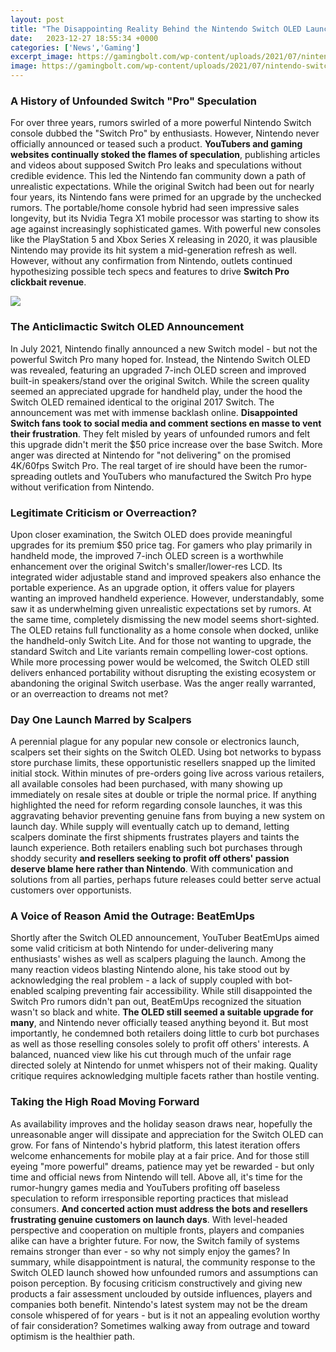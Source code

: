 ```yaml
---
layout: post
title: "The Disappointing Reality Behind the Nintendo Switch OLED Launch"
date:   2023-12-27 18:55:34 +0000
categories: ['News','Gaming']
excerpt_image: https://gamingbolt.com/wp-content/uploads/2021/07/nintendo-switch-oled-image-3.jpg
image: https://gamingbolt.com/wp-content/uploads/2021/07/nintendo-switch-oled-image-3.jpg
---
```


###  **A History of Unfounded Switch "Pro" Speculation**
For over three years, rumors swirled of a more powerful Nintendo Switch console dubbed the "Switch Pro" by enthusiasts. However, Nintendo never officially announced or teased such a product. **YouTubers and gaming websites continually stoked the flames of speculation**, publishing articles and videos about supposed Switch Pro leaks and speculations without credible evidence. This led the Nintendo fan community down a path of unrealistic expectations. 
While the original Switch had been out for nearly four years, its Nintendo fans were primed for an upgrade by the unchecked rumors. The portable/home console hybrid had seen impressive sales longevity, but its Nvidia Tegra X1 mobile processor was starting to show its age against increasingly sophisticated games. With powerful new consoles like the PlayStation 5 and Xbox Series X releasing in 2020, it was plausible Nintendo may provide its hit system a mid-generation refresh as well. However, without any confirmation from Nintendo, outlets continued hypothesizing possible tech specs and features to drive **Switch Pro clickbait revenue**.

![](https://bgr.com/wp-content/uploads/2021/07/Nintendo-Switch-OLED-1.jpg?resize=300)
###  **The Anticlimactic Switch OLED Announcement**  
In July 2021, Nintendo finally announced a new Switch model - but not the powerful Switch Pro many hoped for. Instead, the Nintendo Switch OLED was revealed, featuring an upgraded 7-inch OLED screen and improved built-in speakers/stand over the original Switch. While the screen quality seemed an appreciated upgrade for handheld play, under the hood the Switch OLED remained identical to the original 2017 Switch. 
The announcement was met with immense backlash online. **Disappointed Switch fans took to social media and comment sections en masse to vent their frustration**. They felt misled by years of unfounded rumors and felt this upgrade didn't merit the $50 price increase over the base Switch. More anger was directed at Nintendo for "not delivering" on the promised 4K/60fps Switch Pro. The real target of ire should have been the rumor-spreading outlets and YouTubers who manufactured the Switch Pro hype without verification from Nintendo.
###  **Legitimate Criticism or Overreaction?**
Upon closer examination, the Switch OLED does provide meaningful upgrades for its premium $50 price tag. For gamers who play primarily in handheld mode, the improved 7-inch OLED screen is a worthwhile enhancement over the original Switch's smaller/lower-res LCD. Its integrated wider adjustable stand and improved speakers also enhance the portable experience. As an upgrade option, it offers value for players wanting an improved handheld experience. 
However, understandably, some saw it as underwhelming given unrealistic expectations set by rumors. At the same time, completely dismissing the new model seems short-sighted. The OLED retains full functionality as a home console when docked, unlike the handheld-only Switch Lite. And for those not wanting to upgrade, the standard Switch and Lite variants remain compelling lower-cost options. While more processing power would be welcomed, the Switch OLED still delivers enhanced portability without disrupting the existing ecosystem or abandoning the original Switch userbase. Was the anger really warranted, or an overreaction to dreams not met?
###  **Day One Launch Marred by Scalpers**
A perennial plague for any popular new console or electronics launch, scalpers set their sights on the Switch OLED. Using bot networks to bypass store purchase limits, these opportunistic resellers snapped up the limited initial stock. Within minutes of pre-orders going live across various retailers, all available consoles had been purchased, with many showing up immediately on resale sites at double or triple the normal price. 
If anything highlighted the need for reform regarding console launches, it was this aggravating behavior preventing genuine fans from buying a new system on launch day. While supply will eventually catch up to demand, letting scalpers dominate the first shipments frustrates players and taints the launch experience. Both retailers enabling such bot purchases through shoddy security **and resellers seeking to profit off others' passion deserve blame here rather than Nintendo**. With communication and solutions from all parties, perhaps future releases could better serve actual customers over opportunists.
###  **A Voice of Reason Amid the Outrage: BeatEmUps**  
Shortly after the Switch OLED announcement, YouTuber BeatEmUps aimed some valid criticism at both Nintendo for under-delivering many enthusiasts' wishes as well as scalpers plaguing the launch. Among the many reaction videos blasting Nintendo alone, his take stood out by acknowledging the real problem - a lack of supply coupled with bot-enabled scalping preventing fair accessibility. 
While still disappointed the Switch Pro rumors didn't pan out, BeatEmUps recognized the situation wasn't so black and white. **The OLED still seemed a suitable upgrade for many**, and Nintendo never officially teased anything beyond it. But most importantly, he condemned both retailers doing little to curb bot purchases as well as those reselling consoles solely to profit off others' interests. A balanced, nuanced view like his cut through much of the unfair rage directed solely at Nintendo for unmet whispers not of their making. Quality critique requires acknowledging multiple facets rather than hostile venting.
###  **Taking the High Road Moving Forward**  
As availability improves and the holiday season draws near, hopefully the unreasonable anger will dissipate and appreciation for the Switch OLED can grow. For fans of Nintendo's hybrid platform, this latest iteration offers welcome enhancements for mobile play at a fair price. And for those still eyeing "more powerful" dreams, patience may yet be rewarded - but only time and official news from Nintendo will tell. 
Above all, it's time for the rumor-hungry games media and YouTubers profiting off baseless speculation to reform irresponsible reporting practices that mislead consumers. **And concerted action must address the bots and resellers frustrating genuine customers on launch days**. With level-headed perspective and cooperation on multiple fronts, players and companies alike can have a brighter future. For now, the Switch family of systems remains stronger than ever - so why not simply enjoy the games?
In summary, while disappointment is natural, the community response to the Switch OLED launch showed how unfounded rumors and assumptions can poison perception. By focusing criticism constructively and giving new products a fair assessment unclouded by outside influences, players and companies both benefit. Nintendo's latest system may not be the dream console whispered of for years - but is it not an appealing evolution worthy of fair consideration? Sometimes walking away from outrage and toward optimism is the healthier path.